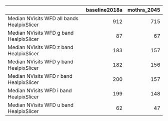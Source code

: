 |                                            |   baseline2018a |   mothra_2045 |
|:-------------------------------------------|----------------:|--------------:|
| Median NVisits WFD all bands HealpixSlicer |             912 |           715 |
| Median NVisits WFD g band HealpixSlicer    |              87 |            67 |
| Median NVisits WFD z band HealpixSlicer    |             183 |           157 |
| Median NVisits WFD y band HealpixSlicer    |             182 |           156 |
| Median NVisits WFD r band HealpixSlicer    |             200 |           157 |
| Median NVisits WFD i band HealpixSlicer    |             199 |           148 |
| Median NVisits WFD u band HealpixSlicer    |              62 |            47 |
